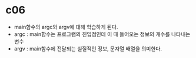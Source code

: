 c06
=
- main함수의 argc와 argv에 대해 학습하게 된다.
- argc : main함수는 프로그램의 진입점인데 이 때 들어오는 정보의 개수를 나타내는 변수
- argv : main함수에 전달되는 실질적인 정보, 문자열 배열을 의미한다.
